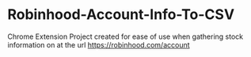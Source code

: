 # Robinhood-Account-Info-To-CSV
Chrome Extension Project created for ease of use when gathering stock information on at the url https://robinhood.com/account
